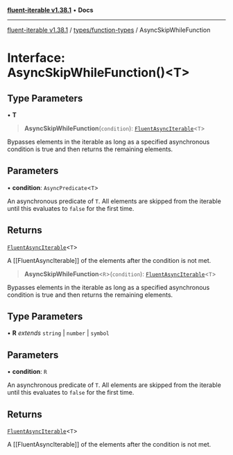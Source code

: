 [**fluent-iterable v1.38.1**](../../../README.md) • **Docs**

***

[fluent-iterable v1.38.1](../../../README.md) / [types/function-types](../README.md) / AsyncSkipWhileFunction

# Interface: AsyncSkipWhileFunction()\<T\>

## Type Parameters

• **T**

> **AsyncSkipWhileFunction**(`condition`): [`FluentAsyncIterable`](../../../index/interfaces/FluentAsyncIterable.md)\<`T`\>

Bypasses elements in the iterable as long as a specified asynchronous condition is true and then returns the remaining elements.

## Parameters

• **condition**: `AsyncPredicate`\<`T`\>

An asynchronous predicate of `T`. All elements are skipped from the iterable until this evaluates to `false` for the first time.

## Returns

[`FluentAsyncIterable`](../../../index/interfaces/FluentAsyncIterable.md)\<`T`\>

A [[FluentAsyncIterable]] of the elements after the condition is not met.

> **AsyncSkipWhileFunction**\<`R`\>(`condition`): [`FluentAsyncIterable`](../../../index/interfaces/FluentAsyncIterable.md)\<`T`\>

Bypasses elements in the iterable as long as a specified asynchronous condition is true and then returns the remaining elements.

## Type Parameters

• **R** *extends* `string` \| `number` \| `symbol`

## Parameters

• **condition**: `R`

An asynchronous predicate of `T`. All elements are skipped from the iterable until this evaluates to `false` for the first time.

## Returns

[`FluentAsyncIterable`](../../../index/interfaces/FluentAsyncIterable.md)\<`T`\>

A [[FluentAsyncIterable]] of the elements after the condition is not met.
